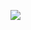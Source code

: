 
![](https://media.discordapp.net/attachments/962363240493506650/1204318907264147466/8c81568bacf2702724f00b520c05518c.gif?ex=667674e2&is=66752362&hm=6a38b8d766296057a2eef29062c268f66544a41a0145a367b1a675e86aaeae0b&=&width=662&height=671)

